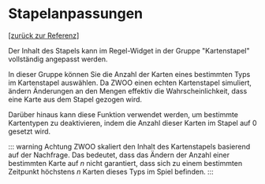# Stapelanpassungen

[\[zurück zur Referenz\]](./index.md#kartenstapel)

Der Inhalt des Stapels kann im Regel-Widget in der Gruppe "Kartenstapel" vollständig angepasst werden.

In dieser Gruppe können Sie die Anzahl der Karten eines bestimmten Typs im Kartenstapel auswählen. Da ZWOO einen echten Kartenstapel simuliert, ändern Änderungen an den Mengen effektiv die Wahrscheinlichkeit, dass eine Karte aus dem Stapel gezogen wird.

Darüber hinaus kann diese Funktion verwendet werden, um bestimmte Kartentypen zu deaktivieren, indem die Anzahl dieser Karten im Stapel auf 0 gesetzt wird.

::: warning Achtung
ZWOO skaliert den Inhalt des Kartenstapels basierend auf der Nachfrage. Das bedeutet, dass das Ändern der Anzahl einer bestimmten Karte auf _n_ nicht garantiert, dass sich zu einem bestimmten Zeitpunkt höchstens _n_ Karten dieses Typs im Spiel befinden.
:::

